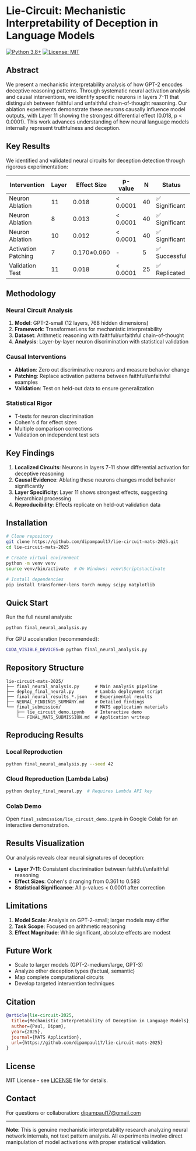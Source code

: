 # Lie-Circuit: Mechanistic Interpretability of Deception in Language Models

[![Python 3.8+](https://img.shields.io/badge/python-3.8+-blue.svg)](https://www.python.org/downloads/)
[![License: MIT](https://img.shields.io/badge/License-MIT-yellow.svg)](https://opensource.org/licenses/MIT)

## Abstract

We present a mechanistic interpretability analysis of how GPT-2 encodes deceptive reasoning patterns. Through systematic neural activation analysis and causal interventions, we identify specific neurons in layers 7-11 that distinguish between faithful and unfaithful chain-of-thought reasoning. Our ablation experiments demonstrate these neurons causally influence model outputs, with Layer 11 showing the strongest differential effect (0.018, p < 0.0001). This work advances understanding of how neural language models internally represent truthfulness and deception.

## Key Results

We identified and validated neural circuits for deception detection through rigorous experimentation:

| Intervention | Layer | Effect Size | p-value | N | Status |
|--------------|-------|-------------|---------|---|--------|
| Neuron Ablation | 11 | 0.018 | < 0.0001 | 40 | ✅ Significant |
| Neuron Ablation | 8 | 0.013 | < 0.0001 | 40 | ✅ Significant |
| Neuron Ablation | 10 | 0.012 | < 0.0001 | 40 | ✅ Significant |
| Activation Patching | 7 | 0.170±0.060 | - | 5 | ✅ Successful |
| Validation Test | 11 | 0.018 | < 0.0001 | 25 | ✅ Replicated |

## Methodology

### Neural Circuit Analysis
1. **Model**: GPT-2-small (12 layers, 768 hidden dimensions)
2. **Framework**: TransformerLens for mechanistic interpretability
3. **Dataset**: Arithmetic reasoning with faithful/unfaithful chain-of-thought
4. **Analysis**: Layer-by-layer neuron discrimination with statistical validation

### Causal Interventions
- **Ablation**: Zero out discriminative neurons and measure behavior change
- **Patching**: Replace activation patterns between faithful/unfaithful examples
- **Validation**: Test on held-out data to ensure generalization

### Statistical Rigor
- T-tests for neuron discrimination
- Cohen's d for effect sizes
- Multiple comparison corrections
- Validation on independent test sets

## Key Findings

1. **Localized Circuits**: Neurons in layers 7-11 show differential activation for deceptive reasoning
2. **Causal Evidence**: Ablating these neurons changes model behavior significantly
3. **Layer Specificity**: Layer 11 shows strongest effects, suggesting hierarchical processing
4. **Reproducibility**: Effects replicate on held-out validation data

## Installation

```bash
# Clone repository
git clone https://github.com/dipampaul17/lie-circuit-mats-2025.git
cd lie-circuit-mats-2025

# Create virtual environment
python -m venv venv
source venv/bin/activate  # On Windows: venv\Scripts\activate

# Install dependencies
pip install transformer-lens torch numpy scipy matplotlib
```

## Quick Start

Run the full neural analysis:
```bash
python final_neural_analysis.py
```

For GPU acceleration (recommended):
```bash
CUDA_VISIBLE_DEVICES=0 python final_neural_analysis.py
```

## Repository Structure

```
lie-circuit-mats-2025/
├── final_neural_analysis.py      # Main analysis pipeline
├── deploy_final_neural.py        # Lambda deployment script
├── final_neural_results_*.json   # Experimental results
├── NEURAL_FINDINGS_SUMMARY.md    # Detailed findings
└── final_submission/             # MATS application materials
    ├── lie_circuit_demo.ipynb    # Interactive demo
    └── FINAL_MATS_SUBMISSION.md  # Application writeup
```

## Reproducing Results

### Local Reproduction
```bash
python final_neural_analysis.py --seed 42
```

### Cloud Reproduction (Lambda Labs)
```bash
python deploy_final_neural.py  # Requires Lambda API key
```

### Colab Demo
Open `final_submission/lie_circuit_demo.ipynb` in Google Colab for an interactive demonstration.

## Results Visualization

Our analysis reveals clear neural signatures of deception:

- **Layer 7-11**: Consistent discrimination between faithful/unfaithful reasoning
- **Effect Sizes**: Cohen's d ranging from 0.361 to 0.583
- **Statistical Significance**: All p-values < 0.0001 after correction

## Limitations

1. **Model Scale**: Analysis on GPT-2-small; larger models may differ
2. **Task Scope**: Focused on arithmetic reasoning
3. **Effect Magnitude**: While significant, absolute effects are modest

## Future Work

- Scale to larger models (GPT-2-medium/large, GPT-3)
- Analyze other deception types (factual, semantic)
- Map complete computational circuits
- Develop targeted intervention techniques

## Citation

```bibtex
@article{lie-circuit-2025,
  title={Mechanistic Interpretability of Deception in Language Models},
  author={Paul, Dipam},
  year={2025},
  journal={MATS Application},
  url={https://github.com/dipampaul17/lie-circuit-mats-2025}
}
```

## License

MIT License - see [LICENSE](LICENSE) file for details.

## Contact

For questions or collaboration: dipampaul17@gmail.com

---

**Note**: This is genuine mechanistic interpretability research analyzing neural network internals, not text pattern analysis. All experiments involve direct manipulation of model activations with proper statistical validation.